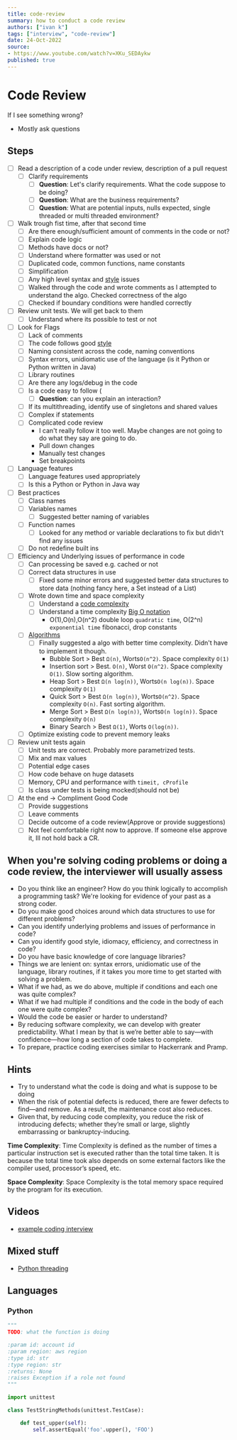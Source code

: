 ```yaml
---
title: code-review
summary: how to conduct a code review
authors: ["ivan k"]
tags: ["interview", "code-review"]
date: 24-Oct-2022
source:
- https://www.youtube.com/watch?v=XKu_SEDAykw
published: true
---
```


# Code Review

If I see something wrong?

- Mostly ask questions

## Steps

- [ ] Read a description of a code under review, description of a pull request
  * [ ] Clarify requirements
    + [ ] **Question**: Let's clarify requirements. What the code suppose to be doing?
    + [ ] **Question**: What are the business requirements?
    + [ ] **Question**: What are potential inputs, nulls expected, single threaded or multi threaded environment?
- [ ] Walk trough fist time, after that second time
    - [ ] Are there enough/sufficient amount of comments in the code or not?
    - [ ] Explain code logic
    - [ ] Methods have docs or not?
    - [ ] Understand where formatter was used or not
    - [ ] Duplicated code, common functions, name constants
    - [ ] Simplification
    - [ ] Any high level syntax and [style](https://google.github.io/styleguide/) issues
    - [ ] Walked through the code and wrote comments as I attempted to understand the algo. Checked correctness of the algo
    - [ ] Checked if boundary conditions were handled correctly
- [ ] Review unit tests. We will get back to them
  * [ ] Understand where its possible to test or not
- [ ] Look for Flags
  - [ ] Lack of comments
  - [ ] The code follows good [style](https://google.github.io/styleguide/)
  - [ ] Naming consistent across the code, naming conventions
  - [ ] Syntax errors, unidiomatic use of the language (is it Python or Python written in Java)
  - [ ] Library routines
  - [ ] Are there any logs/debug in the code
  - [ ] Is a code easy to follow (
    + [ ] **Question**: can you explain an interaction?
  - [ ] If its multithreading, identify use of singletons and shared values
  - [ ] Complex if statements
  - [ ] Complicated code review
    + I can't really follow it too well. Maybe changes are not going to do what they say are going to do.
    + Pull down changes
    + Manually test changes
    + Set breakpoints
- [ ] Language features
    - [ ] Language features used appropriately
    - [ ] Is this a Python or Python in Java way
- [ ] Best practices
  - [ ] Class names
  - [ ] Variables names
    + [ ] Suggested better naming of variables
  - [ ] Function names
    + [ ] Looked for any method or variable declarations to fix but didn't find any issues
  - [ ] Do not redefine built ins
- [ ] Efficiency and Underlying issues of performance in code
  - [ ] Can processing be saved e.g. cached or not
  - [ ] Correct data structures in use
    + [ ] Fixed some minor errors and suggested better data structures to store data (nothing fancy here, a Set instead of a List)
  - [ ] Wrote down time and space complexity
    + [ ] Understand a [code complexity](https://blog.codacy.com/an-in-depth-explanation-of-code-complexity/)
    + [ ] Understand a time complexity [Big O notation](https://developerinsider.co/big-o-notation-explained-with-examples/)
      - O(1),O(n),O(n^2) double loop `quadratic time`, O(2^n) `exponential time` fibonacci, drop constants
  - [ ] [Algorithms](https://www.geeksforgeeks.org/time-complexities-of-all-sorting-algorithms/)
    + [ ] Finally suggested a algo with better time complexity. Didn't have to implement it though.
      - Bubble Sort > Best `Ω(n)`, Worts`O(n^2)`. Space complexity `O(1)`
      - Insertion sort > Best. `O(n)`, Worst `O(n^2)`. Space complexity `O(1)`. Slow sorting algorithm.
      - Heap Sort > Best `Ω(n log(n))`, Worts`O(n log(n))`. Space complexity `O(1)`
      - Quick Sort > Best `Ω(n log(n))`, Worts`O(n^2)`. Space complexity `O(n)`. Fast sorting algorithm.
      - Merge Sort > Best `Ω(n log(n))`, Worts`O(n log(n))`. Space complexity `O(n)`
      - Binary Search > Best `Ω(1)`, Worts `O(log(n))`.
  - [ ] Optimize existing code to prevent memory leaks

- [ ] Review unit tests again
  + [ ] Unit tests are correct. Probably more parametrized tests.
  + [ ] Mix and max values
  + [ ] Potential edge cases
  + [ ] How code behave on huge datasets
  + [ ] Memory, CPU and performance with `timeit, cProfile`
  + [ ] Is class under tests is being mocked(should not be)

- [ ] At the end -> Compliment Good Code
  * [ ] Provide suggestions
  * [ ] Leave comments
  * [ ] Decide outcome of a code review(Approve or provide suggestions)
  * [ ] Not feel comfortable right now to approve. If someone else approve it, Ill not hold back a CR.

## When you're solving coding problems or doing a code review, the interviewer will usually assess

- Do you think like an engineer? How do you think logically to accomplish a programming task? We're looking for evidence of your past as a strong coder.
- Do you make good choices around which data structures to use for different problems?
- Can you identify underlying problems and issues of performance in code?
- Can you identify good style, idiomacy, efficiency, and correctness in code?
- Do you have basic knowledge of core language libraries?
- Things we are lenient on: syntax errors, unidiomatic use of the language, library routines, if it takes you more time to get started with solving a problem.
- What if we had, as we do above, multiple if conditions and each one was quite complex?
- What if we had multiple if conditions and the code in the body of each one were quite complex?
- Would the code be easier or harder to understand?
- By reducing software complexity, we can develop with greater predictability. What I mean by that is we’re better able to say—with confidence—how long a section of code takes to complete.
- To prepare, practice coding exercises similar to Hackerrank and Pramp. 

## Hints

- Try to understand what the code is doing and what is suppose to be doing
- When the risk of potential defects is reduced, there are fewer defects to find—and remove. As a result, the maintenance cost also reduces.
- Given that, by reducing code complexity, you reduce the risk of introducing defects; whether they’re small or large, slightly embarrassing or bankruptcy-inducing.


**Time Complexity**: Time Complexity is defined as the number of times a particular instruction set is executed rather than the total time taken. It is because the total time took also depends on some external factors like the compiler used, processor’s speed, etc.

**Space Complexity**: Space Complexity is the total memory space required by the program for its execution.

## Videos

- [example coding interview](https://www.youtube.com/watch?v=XKu_SEDAykw)

## Mixed stuff

- [Python threading]( https://realpython.com/intro-to-python-threading/)

## Languages

### Python

```py
"""
TODO: what the function is doing

:param id: account id
:param region: aws region
:type id: str
:type region: str
:returns: None
:raises Exception if a role not found
"""
```

```py
import unittest

class TestStringMethods(unittest.TestCase):

    def test_upper(self):
        self.assertEqual('foo'.upper(), 'FOO')
```
